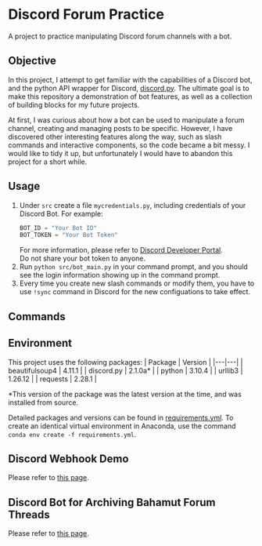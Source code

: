# Discord Forum Practice
A project to practice manipulating Discord forum channels with a bot.

## Objective
In this project, I attempt to get familiar with the capabilities of a Discord bot, and the python API wrapper for Discord, [discord.py](https://github.com/Rapptz/discord.py). The ultimate goal is to make this repository a demonstration of bot features, as well as a collection of building blocks for my future projects.  

At first, I was curious about how a bot can be used to manipulate a forum channel, creating and managing posts to be specific. However, I have discovered other interesting features along the way, such as slash commands and interactive components, so the code became a bit messy. I would like to tidy it up, but unfortunately I would have to abandon this project for a short while. 

## Usage
1. Under `src` create a file `mycredentials.py`, including credentials of your Discord Bot. For example:
    ```python
    BOT_ID = "Your Bot ID"
    BOT_TOKEN = "Your Bot Token"
    ```
    For more information, please refer to [Discord Developer Portal](https://discord.com/developers/applications).  
    Do not share your bot token to anyone.
1. Run `python src/bot_main.py` in your command prompt, and you should see the login information showing up in the command prompt.
1. Every time you create new slash commands or modify them, you have to use `!sync` command in Discord for the new configuations to take effect.

## Commands

## Environment

This project uses the following packages:
| Package | Version |
|---|---|
| beautifulsoup4 | 4.11.1 |
| discord.py | 2.1.0a* |
| python | 3.10.4 |
| urllib3 | 1.26.12 |
| requests | 2.28.1 |

*This version of the package was the latest version at the time, and was installed from source.

Detailed packages and versions can be found in [requirements.yml](requirements.yml). To create an identical virtual environment in Anaconda, use the command `conda env create -f requirements.yml`.

## Discord Webhook Demo
Please refer to [this page](/docs/Webhook.md).

## Discord Bot for Archiving Bahamut Forum Threads
Please refer to [this page](/docs/BH-vtb.md).